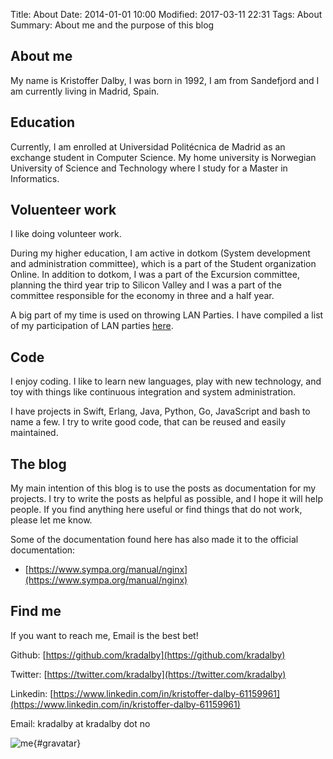 Title: About
Date: 2014-01-01 10:00
Modified: 2017-03-11 22:31
Tags: About
Summary: About me and the purpose of this blog

## About me
My name is Kristoffer Dalby, I was born in 1992, I am from Sandefjord and I am currently living in Madrid, Spain.

## Education
Currently, I am enrolled at Universidad Politécnica de Madrid as an exchange student in Computer Science. My home university is Norwegian University of Science and Technology where I study for a Master in Informatics.

## Voluenteer work
I like doing volunteer work.

During my higher education, I am active in dotkom (System development and administration committee), which is a part of the Student organization Online. In addition to dotkom, I was a part of the Excursion committee, planning the third year trip to Silicon Valley and I was a part of the committee responsible for the economy in three and a half year.

A big part of my time is used on throwing LAN Parties. I have compiled a list of my participation of LAN parties [here](https://kradalby.no/lan-resume.html).

## Code
I enjoy coding. I like to learn new languages, play with new technology, and toy with things like continuous integration and system administration.

I have projects in Swift, Erlang, Java, Python, Go, JavaScript and bash to name a few. I try to write good code, that can be reused and easily maintained.

## The blog
My main intention of this blog is to use the posts as documentation for my projects. I try to write the posts as helpful as possible, and I hope it will help people. If you find anything here useful or find things that do not work, please let me know.

Some of the documentation found here has also made it to the official documentation:
- [https://www.sympa.org/manual/nginx](https://www.sympa.org/manual/nginx)

## Find me
If you want to reach me, Email is the best bet!

Github: [https://github.com/kradalby](https://github.com/kradalby)

Twitter: [https://twitter.com/kradalby](https://twitter.com/kradalby)

Linkedin: [https://www.linkedin.com/in/kristoffer-dalby-61159961](https://www.linkedin.com/in/kristoffer-dalby-61159961)

Email: kradalby at kradalby dot no

![me](http://www.gravatar.com/avatar/2e5d2c3dd570ae61ab8b1b41484a6fed?s=350){#gravatar}
